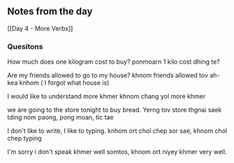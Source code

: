 ## Notes from the day
[[Day 4 - More Verbs]]

### Quesitons

How much does one kilogram cost to buy?
ponmoarn 1 kilo cost dhing te?

Are my friends allowed to go to my house?
khnom friends allowed tov ah-kea knhom ( I forgot what house is)


I would like to understand more khmer
khnom chang yol more khmer

we are going to the store tonight to buy bread.
Yerng tov store thgnai saek tding nom paong, pong moan, tic tae


I don't like to write, I like to typing.
knhom ort chol chep sor sae, khnom chol chep typing

I'm sorry i don't speak khmer well
somtos, khnom ort niyey  khmer very well.

